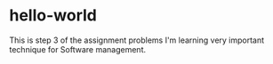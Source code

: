 # hello-world
This is step 3 of the assignment problems
I'm learning very important technique for Software management.

